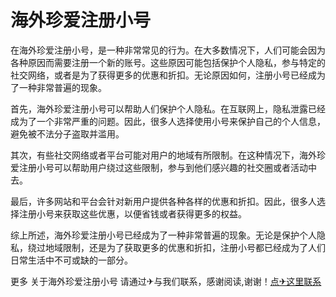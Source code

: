 # 海外珍爱注册小号

在海外珍爱注册小号，是一种非常常见的行为。在大多数情况下，人们可能会因为各种原因而需要注册一个新的账号。这些原因可能包括保护个人隐私，参与特定的社交网络，或者是为了获得更多的优惠和折扣。无论原因如何，注册小号已经成为了一种非常普遍的现象。

首先，海外珍爱注册小号可以帮助人们保护个人隐私。在互联网上，隐私泄露已经成为了一个非常严重的问题。因此，很多人选择使用小号来保护自己的个人信息，避免被不法分子盗取并滥用。

其次，有些社交网络或者平台可能对用户的地域有所限制。在这种情况下，海外珍爱注册小号可以帮助用户绕过这些限制，参与到他们感兴趣的社交圈或者活动中去。

最后，许多网站和平台会针对新用户提供各种各样的优惠和折扣。因此，很多人选择注册小号来获取这些优惠，以便省钱或者获得更多的权益。

综上所述，海外珍爱注册小号已经成为了一种非常普遍的现象。无论是保护个人隐私，绕过地域限制，还是为了获取更多的优惠和折扣，注册小号都已经成为了人们日常生活中不可或缺的一部分。

更多 关于海外珍爱注册小号 请通过✈与我们联系，感谢阅读,谢谢！[点✈这里联系](https://d.k02.cc)